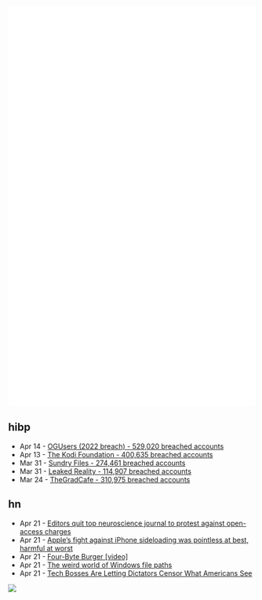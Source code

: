 ![Metrics](https://raw.githubusercontent.com/phixion/phixion/master/metrics.svg)

## hibp

<!--
for https://github.com/phixion/phixion/blob/main/.github/workflows/feeds.yml
-->
<!--START_SECTION:haveibeenpwnd-->
- Apr 14 - [OGUsers (2022 breach) - 529,020 breached accounts](https://haveibeenpwned.com/PwnedWebsites#OGUsers2022)
- Apr 13 - [The Kodi Foundation - 400,635 breached accounts](https://haveibeenpwned.com/PwnedWebsites#KodiFoundation)
- Mar 31 - [Sundry Files - 274,461 breached accounts](https://haveibeenpwned.com/PwnedWebsites#SundryFiles)
- Mar 31 - [Leaked Reality - 114,907 breached accounts](https://haveibeenpwned.com/PwnedWebsites#LeakedReality)
- Mar 24 - [TheGradCafe - 310,975 breached accounts](https://haveibeenpwned.com/PwnedWebsites#TheGradCafe)
<!--END_SECTION:haveibeenpwnd-->

## hn

<!--
for https://github.com/phixion/phixion/blob/main/.github/workflows/feeds.yml
-->
<!--START_SECTION:hn-->
- Apr 21 - [Editors quit top neuroscience journal to protest against open-access charges](https://www.nature.com/articles/d41586-023-01391-5)
- Apr 21 - [Apple’s fight against iPhone sideloading was pointless at best, harmful at worst](https://9to5mac.com/2023/04/18/iphone-sideloading/)
- Apr 21 - [Four-Byte Burger [video]](https://www.youtube.com/watch?v=i4EFkspO5p4)
- Apr 21 - [The weird world of Windows file paths](https://www.fileside.app/blog/2023-03-17_windows-file-paths/)
- Apr 21 - [Tech Bosses Are Letting Dictators Censor What Americans See](https://www.thedailybeast.com/elon-musk-tech-bosses-are-letting-dictators-censor-what-americans-see)
<!--END_SECTION:hn-->

<!--
for https://yhype.me
-->
![](https://hit.yhype.me/github/profile?user_id=13013670)
